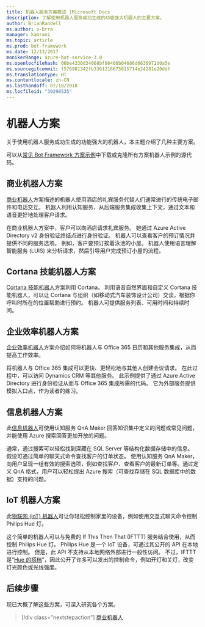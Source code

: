 ```yaml
---
title: 机器人服务方案概述 |Microsoft Docs
description: 了解使用机器人服务成功生成的功能强大机器人的主要方案。
author: BrianRandell
ms.author: v-brra
manager: kamrani
ms.topic: article
ms.prod: bot-framework
ms.date: 12/13/2017
monikerRange: azure-bot-service-3.0
ms.openlocfilehash: 06be4330d34068bf86466b04686d6636971d0a5e
ms.sourcegitcommit: f576981342fb3361216675815714e24281e20ddf
ms.translationtype: HT
ms.contentlocale: zh-CN
ms.lasthandoff: 07/18/2018
ms.locfileid: "39298535"
---
```

# <a name="bot-scenarios"></a>机器人方案
关于使用机器人服务成功生成的功能强大的机器人，本主题介绍了几种主要方案。

可以从[常见 Bot Framework 方案示例](https://aka.ms/bot/scenarios)中下载或克隆所有方案机器人示例的源代码。

## <a name="commerce-bot-scenario"></a>商业机器人方案
[商业机器人](bot-service-scenario-commerce.md)方案描述的机器人使用酒店的礼宾服务代替人们通常进行的传统电子邮件和电话交互。 机器人利用认知服务，从后端服务集成收集上下文，通过文本和语音更好地处理客户请求。

在商业机器人方案中，客户可以向酒店请求礼宾服务。 她通过 Azure Active Directory v2 身份验证终结点进行身份验证。 机器人可以查看客户的预订情况并提供不同的服务选项。 例如，客户要预订挨着泳池的小屋。 机器人使用语言理解智能服务 (LUIS) 来分析请求，然后引导用户完成预订小屋的流程。

## <a name="cortana-skill-bot-scenario"></a>Cortana 技能机器人方案
[Cortana 技能机器人](bot-service-scenario-cortana-skill.md)方案利用 Cortana。 利用语音自然界面和自定义 Cortana 技能机器人，可以让 Cortana 与组织（如移动式汽车装饰设计公司）交谈，根据你呼叫时所在的位置帮助进行预约。 机器人可提供服务列表、可用时间和持续时间。

## <a name="enterprise-productivity-bot-scenario"></a>企业效率机器人方案
[企业效率机器人](bot-service-scenario-enterprise-productivity.md)方案介绍如何将机器人与 Office 365 日历和其他服务集成，从而提高工作效率。

将机器人与 Office 365 集成可以更快、更轻松地与其他人创建会议请求。 在此过程中，可以访问 Dynamics CRM 等其他服务。 此示例提供了通过 Azure Active Directory 进行身份验证从而与 Office 365 集成所需的代码。 它为外部服务提供模拟入口点，作为读者的练习。

## <a name="information-bot-scenario"></a>信息机器人方案
此[信息机器人](bot-service-scenario-informational.md)可使用认知服务 QnA Maker 回答知识集中定义的问题或常见问题，并能使用 Azure 搜索回答更加开放的问题。

通常，通过搜索可以轻松找到深藏在 SQL Server 等结构化数据存储中的信息。 假设可通过简单的聊天式命令查找客户的订单状态。 使用认知服务 QnA Maker，向用户呈现一组有效的搜索选项，例如查找客户、查看客户的最新订单等。通过定义 QnA 格式，用户可以轻松提出 Azure 搜索（可查找存储在 SQL 数据库中的数据）支持的问题。

## <a name="iot-bot-scenario"></a>IoT 机器人方案
此[物联网 (IoT) 机器人](bot-service-scenario-internet-things.md)可让你轻松控制家里的设备，例如使用交互式聊天命令控制 Philips Hue 灯。

这个简单的机器人可以与免费的 If This Then That (IFTTT) 服务结合使用，从而控制 Philips Hue 灯。 Philips Hue 是一个 IoT 设备，可通过其公开的 API 在本地进行控制。 但是，此 API 不支持从本地网络外部进行一般性访问。 不过，IFTTT 是“[Hue 的搭档](http://www2.meethue.com/en-us/friends-of-hue/ifttt/)”，因此公开了许多可以发出的控制命令，例如开灯和关灯，改变灯光颜色或光线强度。

## <a name="next-steps"></a>后续步骤
现已大概了解这些方案，可深入研究各个方案。

> [!div class="nextstepaction"]
> [商业机器人](bot-service-scenario-commerce.md)
